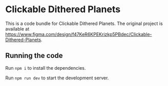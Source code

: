 
  # Clickable Dithered Planets

  This is a code bundle for Clickable Dithered Planets. The original project is available at https://www.figma.com/design/f47KeR6KPEKrizkp5PBdec/Clickable-Dithered-Planets.

  ## Running the code

  Run `npm i` to install the dependencies.

  Run `npm run dev` to start the development server.
  